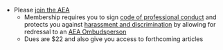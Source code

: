 * Please [join the AEA](https://www.aeaweb.org/membership)
  - Membership requires you to sign [code of professional conduct](https://www.aeaweb.org/about-aea/code-of-conduct) and protects you against [harassment and discrimination](https://www.aeaweb.org/about-aea/aea-policy-harassment-discrimination) by allowing for redressal to an [AEA Ombudsperson](https://www.aeaweb.org/about-aea/aea-ombudsperson)
  - Dues are $22 and also give you access to forthcoming articles 
